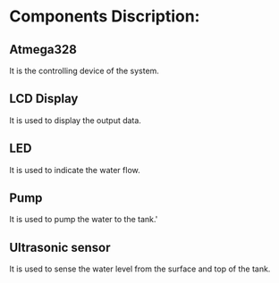 # Components Discription:
## Atmega328
It is the controlling device of the system.
## LCD Display
It is used to display the output data.
## LED
It is used to indicate the water flow.
## Pump
It is used to pump the water to the tank.'
## Ultrasonic sensor
It is used to sense the water level from the surface and top of the tank.
